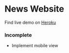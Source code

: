 # News Website
Find live demo on [Heroku](https://project490.herokuapp.com/)

### Incomplete
- Implement mobile view

